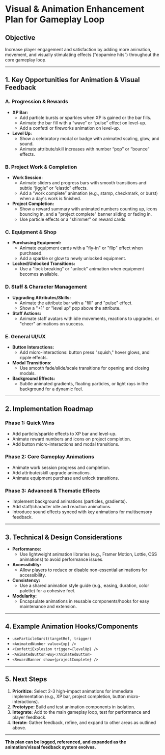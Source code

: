 # Visual & Animation Enhancement Plan for Gameplay Loop

## Objective
Increase player engagement and satisfaction by adding more animation, movement, and visually stimulating effects (“dopamine hits”) throughout the core gameplay loop.

---

## 1. Key Opportunities for Animation & Visual Feedback

### A. Progression & Rewards
- **XP Bar:**  
  - Add particle bursts or sparkles when XP is gained or the bar fills.
  - Animate the bar fill with a “wave” or “pulse” effect on level-up.
  - Add a confetti or fireworks animation on level-up.
- **Level Up:**  
  - Show a celebratory modal or badge with animated scaling, glow, and sound.
  - Animate attribute/skill increases with number “pop” or “bounce” effects.

### B. Project Work & Completion
- **Work Session:**  
  - Animate sliders and progress bars with smooth transitions and subtle “jiggle” or “elastic” effects.
  - Add a “work complete” animation (e.g., stamp, checkmark, or burst) when a day's work is finished.
- **Project Completion:**  
  - Show a reward summary with animated numbers counting up, icons bouncing in, and a "project complete" banner sliding or fading in.
  - Use particle effects or a "shimmer" on reward cards.

### C. Equipment & Shop
- **Purchasing Equipment:**  
  - Animate equipment cards with a "fly-in" or "flip" effect when purchased.
  - Add a sparkle or glow to newly unlocked equipment.
- **Locked/Unlocked Transitions:**  
  - Use a "lock breaking" or "unlock" animation when equipment becomes available.

### D. Staff & Character Management
- **Upgrading Attributes/Skills:**  
  - Animate the attribute bar with a "fill" and "pulse" effect.
  - Show a "+1" or "level up" pop above the attribute.
- **Staff Actions:**  
  - Animate staff avatars with idle movements, reactions to upgrades, or "cheer" animations on success.

### E. General UI/UX
- **Button Interactions:**  
  - Add micro-interactions: button press "squish," hover glows, and ripple effects.
- **Modal Transitions:**  
  - Use smooth fade/slide/scale transitions for opening and closing modals.
- **Background Effects:**  
  - Subtle animated gradients, floating particles, or light rays in the background for a dynamic feel.

---

## 2. Implementation Roadmap

### Phase 1: Quick Wins
- Add particle/sparkle effects to XP bar and level-up.
- Animate reward numbers and icons on project completion.
- Add button micro-interactions and modal transitions.

### Phase 2: Core Gameplay Animations
- Animate work session progress and completion.
- Add attribute/skill upgrade animations.
- Animate equipment purchase and unlock transitions.

### Phase 3: Advanced & Thematic Effects
- Implement background animations (particles, gradients).
- Add staff/character idle and reaction animations.
- Introduce sound effects synced with key animations for multisensory feedback.

---

## 3. Technical & Design Considerations

- **Performance:**  
  - Use lightweight animation libraries (e.g., Framer Motion, Lottie, CSS animations) to avoid performance issues.
- **Accessibility:**  
  - Allow players to reduce or disable non-essential animations for accessibility.
- **Consistency:**  
  - Use a shared animation style guide (e.g., easing, duration, color palette) for a cohesive feel.
- **Modularity:**  
  - Encapsulate animations in reusable components/hooks for easy maintenance and extension.

---

## 4. Example Animation Hooks/Components

- `useParticleBurst(targetRef, trigger)`
- `<AnimatedNumber value={xp} />`
- `<ConfettiExplosion trigger={levelUp} />`
- `<AnimatedButton>Buy</AnimatedButton>`
- `<RewardBanner show={projectComplete} />`

---

## 5. Next Steps

1. **Prioritize:** Select 2-3 high-impact animations for immediate implementation (e.g., XP bar, project completion, button micro-interactions).
2. **Prototype:** Build and test animation components in isolation.
3. **Integrate:** Add to the main gameplay loop, test for performance and player feedback.
4. **Iterate:** Gather feedback, refine, and expand to other areas as outlined above.

---

**This plan can be logged, referenced, and expanded as the animation/visual feedback system evolves.** 